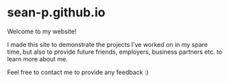 # sean-p.github.io

Welcome to my website!

I made this site to demonstrate the projects I've worked on in my spare time, but also to provide future friends, employers, business partners etc. to learn more about me.

Feel free to contact me to provide any feedback :) 
